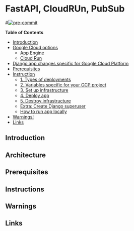

# FastAPI, CloudRUn, PubSub

#[![pre-commit](https://github.com/TobKed/fastapi_cloudrun_pubsub/actions/workflows/ci.yaml/badge.svg?branch=master&event=push)](https://github.com/TobKed/fastapi_cloudrun_pubsub/actions/workflows/ci.yaml)



<!-- START doctoc generated TOC please keep comment here to allow auto update -->
<!-- DON'T EDIT THIS SECTION, INSTEAD RE-RUN doctoc TO UPDATE -->
**Table of Contents**

- [Introduction](#introduction)
- [Google Cloud options](#google-cloud-options)
  - [App Engine](#app-engine)
  - [Cloud Run](#cloud-run)
- [Django app changes specific for Google Cloud Platform](#django-app-changes-specific-for-google-cloud-platform)
- [Prerequisites](#prerequisites)
- [Instruction](#instruction)
  - [1. Types of deployments](#1-types-of-deployments)
  - [2. Variables specific for your GCP project](#2-variables-specific-for-your-gcp-project)
  - [3. Set up infrastructure](#3-set-up-infrastructure)
  - [4. Deploy app](#4-deploy-app)
  - [5. Destroy infrastructure](#5-destroy-infrastructure)
  - [Extra: Create Django superuser](#extra-create-django-superuser)
  - [How to run app locally](#how-to-run-app-locally)
- [Warnings!](#warnings)
- [Links](#links)

<!-- END doctoc generated TOC please keep comment here to allow auto update -->

## Introduction

## Architecture

## Prerequisites

## Instructions

## Warnings

## Links
